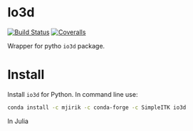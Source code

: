 # Io3d

[![Build Status](https://travis-ci.org/mjirik/Io3d.jl.svg?branch=master)](https://travis-ci.org/mjirik/Io3d.jl)
[![Coveralls](https://coveralls.io/repos/github/mjirik/Io3d.jl/badge.svg?branch=master)](https://coveralls.io/github/mjirik/Io3d.jl?branch=master)


Wrapper for pytho `io3d` package.


# Install

Install `io3d` for Python. In command line use:
```bash
conda install -c mjirik -c conda-forge -c SimpleITK io3d

```

In Julia 
